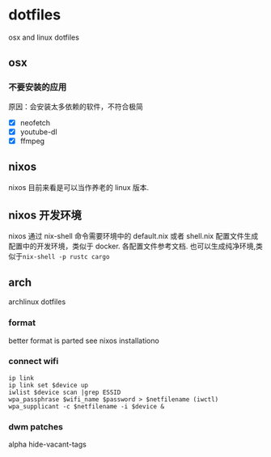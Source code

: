 # dotfiles

osx and linux dotfiles

## osx

### 不要安装的应用

原因：会安装太多依赖的软件，不符合极简

- [x] neofetch
- [x] youtube-dl
- [x] ffmpeg

## nixos

nixos 目前来看是可以当作养老的 linux 版本.

## nixos 开发环境

nixos 通过 nix-shell 命令需要环境中的 default.nix 或者 shell.nix
配置文件生成配置中的开发环境，类似于 docker.
各配置文件参考文档.
也可以生成纯净环境,类似于`nix-shell -p rustc cargo`

## arch

archlinux dotfiles

### format

better format is parted see nixos installationo

### connect wifi

```shell
ip link
ip link set $device up
iwlist $device scan |grep ESSID
wpa_passphrase $wifi_name $password > $netfilename (iwctl)
wpa_supplicant -c $netfilename -i $device &
```

### dwm patches

alpha
hide-vacant-tags
